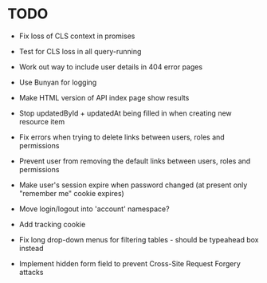 # TODO

* Fix loss of CLS context in promises
* Test for CLS loss in all query-running
* Work out way to include user details in 404 error pages
* Use Bunyan for logging

* Make HTML version of API index page show results
* Stop updatedById + updatedAt being filled in when creating new resource item
* Fix errors when trying to delete links between users, roles and permissions
* Prevent user from removing the default links between users, roles and permissions
* Make user's session expire when password changed (at present only "remember me" cookie expires)
* Move login/logout into 'account' namespace?
* Add tracking cookie
* Fix long drop-down menus for filtering tables - should be typeahead box instead
* Implement hidden form field to prevent Cross-Site Request Forgery attacks
